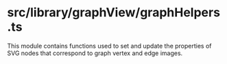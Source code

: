 src/library/graphView/graphHelpers.ts
===
This module contains functions used to set and update the properties of SVG nodes that correspond to graph vertex and
edge images.